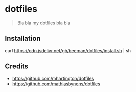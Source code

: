 # dotfiles

> Bla bla my dotfiles bla bla




## Installation


curl https://cdn.jsdelivr.net/gh/beeman/dotfiles/install.sh | sh

## Credits

- https://github.com/mhartington/dotfiles
- https://github.com/mathiasbynens/dotfiles